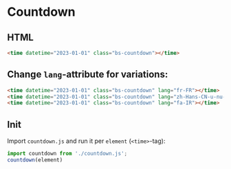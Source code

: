 # Countdown

## HTML

```html
<time datetime="2023-01-01" class="bs-countdown"></time>
```

## Change `lang`-attribute for variations:

```html
<time datetime="2023-01-01" class="bs-countdown" lang="fr-FR"></time>
<time datetime="2023-01-01" class="bs-countdown" lang="zh-Hans-CN-u-nu-hanidec"></time>
<time datetime="2023-01-01" class="bs-countdown" lang="fa-IR"></time>
```

## Init

Import `countdown.js` and run it per `element` (`<time>`-tag):

```js
import countdown from './countdown.js';
countdown(element)
```
